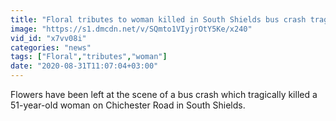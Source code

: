 ```yaml
---
title: "Floral tributes to woman killed in South Shields bus crash tragedy"
image: "https://s1.dmcdn.net/v/SQmto1VIyjrOtY5Ke/x240"
vid_id: "x7vv08i"
categories: "news"
tags: ["Floral","tributes","woman"]
date: "2020-08-31T11:07:04+03:00"
---
```

Flowers have been left at the scene of a bus crash which tragically killed a 51-year-old woman on Chichester Road in South Shields.
